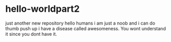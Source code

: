 # hello-worldpart2
just another new repository
hello humans 
i am just a noob and i can do thumb push up
i have a disease called awesomeness. You wont understand it since you dont have it.
